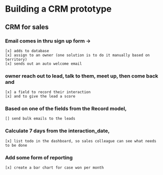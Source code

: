 # Building a CRM prototype

## CRM for sales

### Email comes in thru sign up form -> 
	[x] adds to database
	[x] assign to an owner (one solution is to do it manually based on territory) 
	[x] sends out an auto welcome email 

### owner reach out to lead, talk to them, meet up, then come back and 
	[x] a field to record their interaction 
	[x] and to give the lead a score

### Based on one of the fields from the Record model, 
	[] send bulk emails to the leads 

### Calculate 7 days from the interaction_date,
	[x] list todo in the dashboard, so sales colleague can see what needs to be done

### Add some form of reporting
    [x] create a bar chart for case won per month